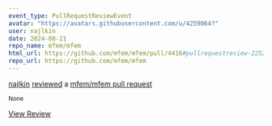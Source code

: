 ```yaml
---
event_type: PullRequestReviewEvent
avatar: "https://avatars.githubusercontent.com/u/4259064?"
user: najlkin
date: 2024-08-21
repo_name: mfem/mfem
html_url: https://github.com/mfem/mfem/pull/4416#pullrequestreview-2252281102
repo_url: https://github.com/mfem/mfem
---
```


<a href='https://github.com/najlkin' target='_blank'>najlkin</a> <a href='https://github.com/mfem/mfem/pull/4416#pullrequestreview-2252281102' target='_blank'>reviewed</a> a <a href='https://github.com/mfem/mfem/pull/4416' target='_blank'>mfem/mfem pull request</a>

<small>None</small>

<a href='https://github.com/mfem/mfem/pull/4416#pullrequestreview-2252281102' target='_blank'>View Review</a>
